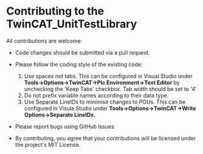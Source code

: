 # Contributing to the TwinCAT_UnitTestLibrary

All contributions are welcome:
* Code changes should be submitted via a pull request.
* Please follow the coding style of the existing code:
    1. Use spaces not tabs. This can be configured in Visual Studio under **Tools→Options→TwinCAT→Plc Environment→Text Editor** by unchecking the 'Keep Tabs' checkbox. Tab width should be set to '4'
    2. Do not prefix variable names according to their data type.
    3. Use Separate LineIDs to minimise changes to POUs. This can be configured in Visula Studio under **Tools→Options→TwinCAT→Write Options→Separate LineIDs.**
    
* Please report bugs using GitHub Issues
* By contributing, you agree that your contributions will be licensed under the project's MIT License.

